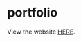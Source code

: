 # portfolio
 
View the website <a href="https://niki-ito.github.io/portfolio/" target="_blank">HERE</a>.

